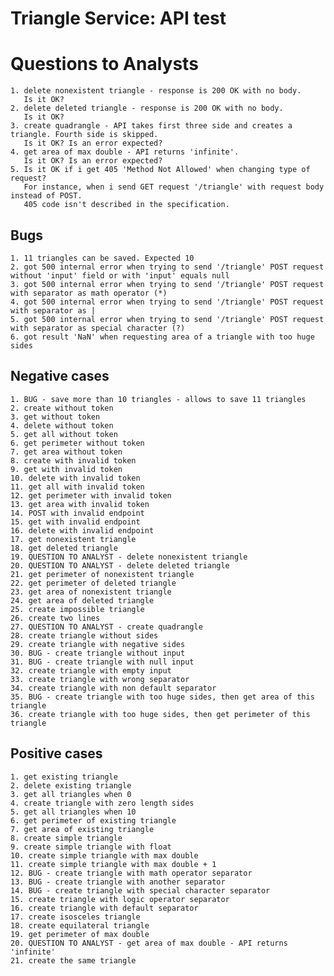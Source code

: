 # Triangle Service: API test

# Questions to Analysts
    1. delete nonexistent triangle - response is 200 OK with no body. 
       Is it OK?
    2. delete deleted triangle - response is 200 OK with no body. 
       Is it OK?
    3. create quadrangle - API takes first three side and creates a triangle. Fourth side is skipped. 
       Is it OK? Is an error expected?
    4. get area of max double - API returns 'infinite'. 
       Is it OK? Is an error expected?
    5. Is it OK if i get 405 'Method Not Allowed' when changing type of request? 
       For instance, when i send GET request '/triangle' with request body instead of POST.
       405 code isn't described in the specification. 
       
## Bugs
    1. 11 triangles can be saved. Expected 10
    2. got 500 internal error when trying to send '/triangle' POST request without 'input' field or with 'input' equals null
    3. got 500 internal error when trying to send '/triangle' POST request with separator as math operator (*)
    4. got 500 internal error when trying to send '/triangle' POST request with separator as |
    5. got 500 internal error when trying to send '/triangle' POST request with separator as special character (?)
    6. got result 'NaN' when requesting area of a triangle with too huge sides

## Negative cases
    1. BUG - save more than 10 triangles - allows to save 11 triangles
    2. create without token
    3. get without token
    4. delete without token
    5. get all without token
    6. get perimeter without token
    7. get area without token
    8. create with invalid token
    9. get with invalid token
    10. delete with invalid token
    11. get all with invalid token
    12. get perimeter with invalid token
    13. get area with invalid token
    14. POST with invalid endpoint
    15. get with invalid endpoint
    16. delete with invalid endpoint
    17. get nonexistent triangle
    18. get deleted triangle
    19. QUESTION TO ANALYST - delete nonexistent triangle
    20. QUESTION TO ANALYST - delete deleted triangle
    21. get perimeter of nonexistent triangle
    22. get perimeter of deleted triangle
    23. get area of nonexistent triangle
    24. get area of deleted triangle
    25. create impossible triangle
    26. create two lines
    27. QUESTION TO ANALYST - create quadrangle
    28. create triangle without sides
    29. create triangle with negative sides
    30. BUG - create triangle without input
    31. BUG - create triangle with null input
    32. create triangle with empty input
    33. create triangle with wrong separator
    34. create triangle with non default separator
    35. BUG - create triangle with too huge sides, then get area of this triangle
    36. create triangle with too huge sides, then get perimeter of this triangle

## Positive cases
    1. get existing triangle
    2. delete existing triangle
    3. get all triangles when 0
    4. create triangle with zero length sides
    5. get all triangles when 10
    6. get perimeter of existing triangle
    7. get area of existing triangle
    8. create simple triangle
    9. create simple triangle with float
    10. create simple triangle with max double
    11. create simple triangle with max double + 1
    12. BUG - create triangle with math operator separator
    13. BUG - create triangle with another separator
    14. BUG - create triangle with special character separator
    15. create triangle with logic operator separator
    16. create triangle with default separator
    17. create isosceles triangle
    18. create equilateral triangle
    19. get perimeter of max double
    20. QUESTION TO ANALYST - get area of max double - API returns 'infinite'
    21. create the same triangle